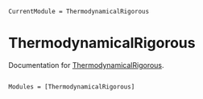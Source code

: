 ```@meta
CurrentModule = ThermodynamicalRigorous
```

# ThermodynamicalRigorous

Documentation for [ThermodynamicalRigorous](https://github.com/orkolorko/ThermodynamicalRigorous.jl).

```@index
```

```@autodocs
Modules = [ThermodynamicalRigorous]
```
